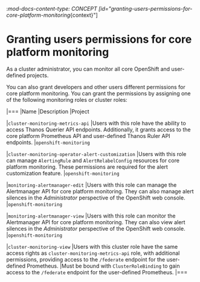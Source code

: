 :_mod-docs-content-type: CONCEPT
[id="granting-users-permissions-for-core-platform-monitoring_{context}"]
# Granting users permissions for core platform monitoring

As a cluster administrator, you can monitor all core OpenShift and user-defined projects.

You can also grant developers and other users different permissions for core platform monitoring. You can grant the permissions by assigning one of the following monitoring roles or cluster roles:

|===
|Name |Description |Project

|`cluster-monitoring-metrics-api` 
|Users with this role have the ability to access Thanos Querier API endpoints. Additionally, it grants access to the core platform Prometheus API and user-defined Thanos Ruler API endpoints.
|`openshift-monitoring`

|`cluster-monitoring-operator-alert-customization` 
|Users with this role can manage `AlertingRule` and `AlertRelabelConfig` resources for core platform monitoring. These permissions are required for the alert customization feature. 
|`openshift-monitoring`

|`monitoring-alertmanager-edit` 
|Users with this role can manage the Alertmanager API for core platform monitoring. They can also manage alert silences in the *Administrator* perspective of the OpenShift web console.
|`openshift-monitoring`

|`monitoring-alertmanager-view` 
|Users with this role can monitor the Alertmanager API for core platform monitoring. They can also view alert silences in the *Administrator* perspective of the OpenShift web console. 
|`openshift-monitoring`

|`cluster-monitoring-view` 
|Users with this cluster role have the same access rights as `cluster-monitoring-metrics-api` role, with additional permissions, providing access to the `/federate` endpoint for the user-defined Prometheus.
|Must be bound with `ClusterRoleBinding` to gain access to the `/federate` endpoint for the user-defined Prometheus.
|===

